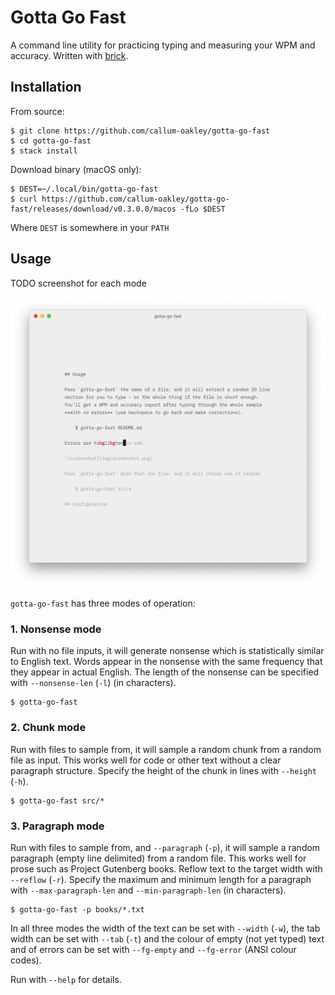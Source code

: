 # Gotta Go Fast

A command line utility for practicing typing and measuring your WPM and
accuracy. Written with [brick](https://github.com/jtdaugherty/brick).

## Installation

From source:

    $ git clone https://github.com/callum-oakley/gotta-go-fast
    $ cd gotta-go-fast
    $ stack install

Download binary (macOS only):

    $ DEST=~/.local/bin/gotta-go-fast
    $ curl https://github.com/callum-oakley/gotta-go-fast/releases/download/v0.3.0.0/macos -fLo $DEST

Where `DEST` is somewhere in your `PATH`

## Usage

TODO screenshot for each mode

![screenshot](img/screenshot.png)

`gotta-go-fast` has three modes of operation:

### 1. Nonsense mode

Run with no file inputs, it will generate nonsense which is statistically similar to English text. Words appear in the nonsense with the same frequency that they appear in actual English. The length of the nonsense can be specified with `--nonsense-len` (`-l`) (in characters).

    $ gotta-go-fast

### 2. Chunk mode

Run with files to sample from, it will sample a random chunk from a random file as input. This works well for code or other text without a clear paragraph structure. Specify the height of the chunk in lines with `--height` (`-h`).

    $ gotta-go-fast src/*

### 3. Paragraph mode

Run with files to sample from, and `--paragraph` (`-p`), it will sample a random paragraph (empty line delimited) from a random file. This works well for prose such as Project Gutenberg books. Reflow text to the target width with `--reflow` (`-r`). Specify the maximum and minimum length for a paragraph with `--max-paragraph-len` and `--min-paragraph-len` (in characters).

    $ gotta-go-fast -p books/*.txt

In all three modes the width of the text can be set with `--width` (`-w`), the tab width can be set with `--tab` (`-t`) and the colour of empty (not yet typed) text and of errors can be set with `--fg-empty` and `--fg-error` (ANSI colour codes).

Run with `--help` for details.
